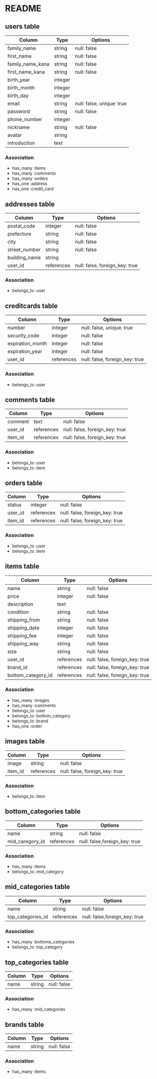 # README


## users table

|Column|Type|Options|
|------|----|-------|
|family_name|string|null: false|
|first_name|string|null: false|
|family_name_kana|string|null: false|
|first_name_kana|string|null: false|
|birth_year|integer| |
|birth_month|integer| |
|birth_day|integer| |
|email|string|null: false, unique: true|
|password|string|null: false|
|phone_number|integer| |
|nickname|string|null: false|
|avatar|string| |
|introduction|text| |

### Association
- has_many :items
- has_many :comments
- has_many :orders
- has_one :address
- has_one :credit_card


## addresses table

|Column|Type|Options|
|------|----|-------|
|postal_code|integer|null: false|
|prefecture|string|null: false|
|city|string|null: false|
|street_number|string|null: false|
|building_name|string| |
|user_id|references|null: false, foreign_key: true|

### Association
- belongs_to :user


## creditcards table

|Column|Type|Options|
|------|----|-------|
|number|integer|null: false, unique: true|
|security_code|integer|null: false|
|expiration_month|integer|null: false|
|expiration_year|integer|null: false|
|user_id|references|null: false, foreign_key: true|

### Association
- belongs_to :user


## comments table

|Column|Type|Options|
|------|----|-------|
|comment|text|null: false|
|user_id|references|null: false, foreign_key: true|
|item_id|references|null: false, foreign_key: true|

### Association
- belongs_to :user
- belongs_to :item


## orders table

|Column|Type|Options|
|------|----|-------|
|status|integer|null: false|
|user_id|references|null: false, foreign_key: true|
|item_id|references|null: false, foreign_key: true|

### Association
- belongs_to :user
- belongs_to :item


## items table

|Column|Type|Options|
|------|----|-------|
|name|string|null: false|
|price|integer|null: false|
|description|text||
|condition|string|null: false|
|shipping_from|string|null: false|
|shipping_date|integer|null: false|
|shipping_fee|integer|null: false|
|shipping_way|string|null: false|
|size|string|null: false|
|user_id|references|null: false, foreign_key: true|
|brand_id|references|null: false, foreign_key: true|
|bottom_category_id|references|null: false, foreign_key: true|

### Association
- has_many :images
- has_many :comments
- belongs_to :user
- belongs_to :bottom_category
- belongs_to :brand
- has_one :order


## images table

|Column|Type|Options|
|------|----|-------|
|image|string|null: false|
|item_id|references|null: false, foreign_key: true|

### Association
- belongs_to :item


## bottom_categories table
|Column|Type|Options|
|------|----|-------|
|name|string|null: false|
|mid_caregory_id|references|null: false,foreign_key: true|

### Association
- has_many :items
- belongs_to :mid_category


## mid_categories table
|Column|Type|Options|
|------|----|-------|
|name|string|null: false|
|top_categories_id|references|null: false,foreign_key: true|

### Association
- has_many :bottoms_categories
- belongs_to :top_category


## top_categories table
|Column|Type|Options|
|------|----|-------|
|name|string|null: false|

### Association
- has_many :mid_categories


## brands table

|Column|Type|Options|
|------|----|-------|
|name|string|null: false|

### Association
- has_many :items


